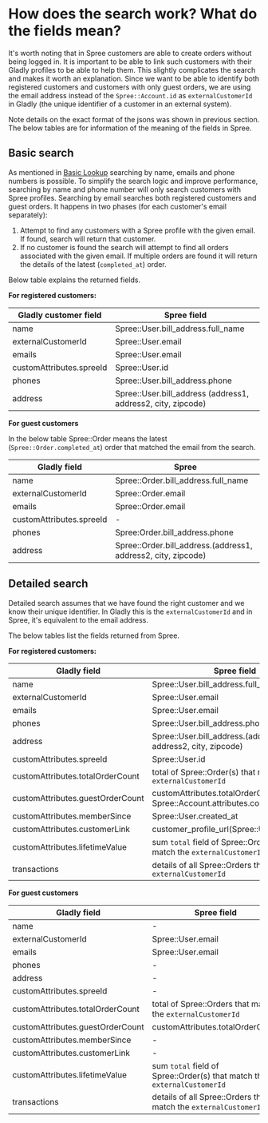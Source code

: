 # How does the search work? What do the fields mean?

It's worth noting that in Spree customers are able to create orders without being logged in. It is important to be able to link such customers with their Gladly profiles to be able to help them.
This slightly complicates the search and makes it worth an explanation. Since we want to be able to identify both registered customers and customers with only guest orders, we are using the email address instead of the `Spree::Account.id` as `externalCustomerId` in Gladly (the unique identifier of a customer in an external system).

Note details on the exact format of the jsons was shown in previous section. The below tables are for information of the meaning of the fields in Spree.

## Basic search

As mentioned in [Basic Lookup](#basic-lookup) searching by name, emails and phone numbers is possible.
To simplify the search logic and improve performance, searching by name and phone number will only search customers with Spree profiles.
Searching by email searches both registered customers and guest orders. It happens in two phases (for each customer's email separately):

1. Attempt to find any customers with a Spree profile with the given email. If found, search will return that customer.
2. If no customer is found the search will attempt to find all orders associated with the given email. If multiple orders are found it will return the details of the latest (`completed_at`) order.

Below table explains the returned fields.

**For registered customers:**

| Gladly customer field    | Spree field                                                   |
| ------------------------ | ------------------------------------------------------------- |
| name                     | Spree::User.bill_address.full_name                            |
| externalCustomerId       | Spree::User.email                                             |
| emails                   | Spree::User.email                                             |
| customAttributes.spreeId | Spree::User.id                                                |
| phones                   | Spree::User.bill_address.phone                                |
| address                  | Spree::User.bill_address (address1, address2, city,  zipcode) |

**For guest customers**

In the below table Spree::Order means the latest (`Spree::Order.completed_at`) order that matched the email from the search.

| Gladly field             | Spree                                                         |
| ------------------------ | ------------------------------------------------------------- |
| name                     | Spree::Order.bill_address.full_name                           |
| externalCustomerId       | Spree::Order.email                                            |
| emails                   | Spree::Order.email                                            |
| customAttributes.spreeId | -                                                             |
| phones                   | Spree:Order.bill_address.phone                                |
| address                  | Spree::Order.bill_address.(address1, address2, city, zipcode) |

## Detailed search

Detailed search assumes that we have found the right customer and we know their unique identifier. In Gladly this is the `externalCustomerId` and in Spree, it's equivalent to the email address.

The below tables list the fields returned from Spree.

**For registered customers:**

| Gladly field                     | Spree field                                                                   |
| -------------------------------- | ----------------------------------------------------------------------------- |
| name                             | Spree::User.bill_address.full_name                                            |
| externalCustomerId               | Spree::User.email                                                             |
| emails                           | Spree::User.email                                                             |
| phones                           | Spree::User.bill_address.phone                                                |
| address                          | Spree::User.bill_address.(address1 , address2, city, zipcode)                 |
| customAttributes.spreeId         | Spree::User.id                                                                |
| customAttributes.totalOrderCount | total of Spree::Order(s) that match the `externalCustomerId`                  |
| customAttributes.guestOrderCount | customAttributes.totalOrderCount - Spree::Account.attributes.completed_orders |
| customAttributes.memberSince     | Spree::User.created_at                                                        |
| customAttributes.customerLink    | customer_profile_url(Spree::User)                                             |
| customAttributes.lifetimeValue   | sum `total` field of Spree::Order(s) that match the `externalCustomerId`      |
| transactions                     | details of all Spree::Orders that match the `externalCustomerId`              |

**For guest customers**

| Gladly field                     | Spree field                                                              |
| -------------------------------- | ------------------------------------------------------------------------ |
| name                             | -                                                                        |
| externalCustomerId               | Spree::User.email                                                        |
| emails                           | Spree::User.email                                                        |
| phones                           | -                                                                        |
| address                          | -                                                                        |
| customAttributes.spreeId         | -                                                                        |
| customAttributes.totalOrderCount | total of Spree::Orders that match the `externalCustomerId`               |
| customAttributes.guestOrderCount | customAttributes.totalOrderCount                                         |
| customAttributes.memberSince     | -                                                                        |
| customAttributes.customerLink    | -                                                                        |
| customAttributes.lifetimeValue   | sum `total` field of Spree::Order(s) that match the `externalCustomerId` |
| transactions                     | details of all Spree::Orders that match the `externalCustomerId`         |
